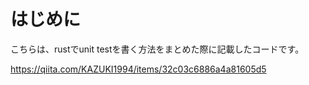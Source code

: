 # はじめに
こちらは、rustでunit testを書く方法をまとめた際に記載したコードです。

https://qiita.com/KAZUKI1994/items/32c03c6886a4a81605d5

